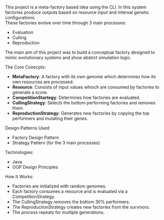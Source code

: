 This project is a meta-factory based idea using the CLI. In this system factories produce outputs based on resource input and internal genetic configurations.  
These factories evolve over time through 3 main processes:

- Evaluation  
- Culling  
- Reproduction  

The main aim of this project was to build a conceptual factory designed to mimic evolutionary systems and show abstrct simulation logic.  

The Core Conecpts:

- **MetaFactory**: A factory with its own genome which determines how its own resources are processed.  
- **Resource**: Consists of input values whioch are consumed by factories to generate a score.  
- **CompetitionStartegy**: Determines how factories are evaluated.  
- **CullingStrategy**: Selects the bottom performing factories and removes them.  
- **ReproductionStrategy**: Generates new factories by copying the top performers and mutating their genes.  

Design Patterns Used:

- Factory Design Pattern  
- Strategy Pattern (for the 3 main processes)  

Technologies:

- Java  
- OOP Design Principles  

How It Works:

- Factories are initialized with random genomes.  
- Each factory consumes a resource and is evaluated via a CompetitionStrategy.  
- The CullingStrategy removes the bottom 30% performers.  
- The ReproductionStrategy creates new factories from the survivors.  
- The process repeats for multiple generations.

